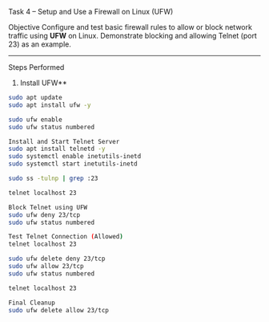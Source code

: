 Task 4 – Setup and Use a Firewall on Linux (UFW)

Objective
Configure and test basic firewall rules to allow or block network traffic using **UFW** on Linux. Demonstrate blocking and allowing Telnet (port 23) as an example.

---

Steps Performed

1. Install UFW**
```bash
sudo apt update
sudo apt install ufw -y

sudo ufw enable
sudo ufw status numbered

Install and Start Telnet Server
sudo apt install telnetd -y
sudo systemctl enable inetutils-inetd
sudo systemctl start inetutils-inetd

sudo ss -tulnp | grep :23

telnet localhost 23

Block Telnet using UFW
sudo ufw deny 23/tcp
sudo ufw status numbered

Test Telnet Connection (Allowed)
telnet localhost 23

sudo ufw delete deny 23/tcp
sudo ufw allow 23/tcp
sudo ufw status numbered

telnet localhost 23

Final Cleanup
sudo ufw delete allow 23/tcp


